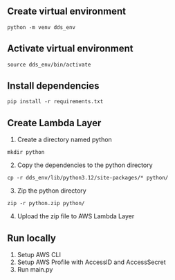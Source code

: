 ## Create virtual environment
```
python -m venv dds_env
```

## Activate virtual environment
```
source dds_env/bin/activate
```

## Install dependencies
```
pip install -r requirements.txt
```


## Create Lambda Layer

1. Create a directory named python
```
mkdir python
```

2. Copy the dependencies to the python directory
```
cp -r dds_env/lib/python3.12/site-packages/* python/
```

3. Zip the python directory
```
zip -r python.zip python/
```

4. Upload the zip file to AWS Lambda Layer


## Run locally
1. Setup AWS CLI
2. Setup AWS Profile with AccessID and AccessSecret
3. Run main.py